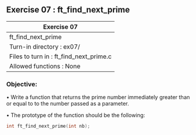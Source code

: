 ## Exercise 07 :  ft_find_next_prime

|               Exercise 07             |
|---------------------------------------|
|              ft_find_next_prime                     |
| Turn-in directory : ex07/             |
| Files to turn in :  ft_find_next_prime.c            |
| Allowed functions : None              |

 ### Objective: 

• Write a function that returns the prime number immediately greater than or equal to
to the number passed as a parameter.

• The prototype of the function should be the following:
```C
int ft_find_next_prime(int nb);
```

